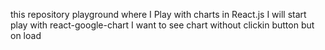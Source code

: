 this repository playground where I 
Play with charts in React.js
I will start play with react-google-chart
I want to see chart without clickin button but on load

